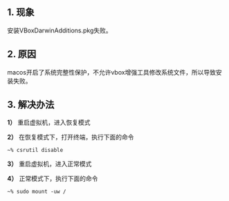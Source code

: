 ## 1. 现象
安装VBoxDarwinAdditions.pkg失败。
## 2. 原因
macos开启了系统完整性保护，不允许vbox增强工具修改系统文件，所以导致安装失败。
## 3. 解决办法
**1）** 重启虚拟机，进入恢复模式

**2）** 在恢复模式下，打开终端，执行下面的命令
```
~% csrutil disable
```

**3）** 重启虚拟机，进入正常模式

**4）** 正常模式下，执行下面的命令
```
~% sudo mount -uw /
```
